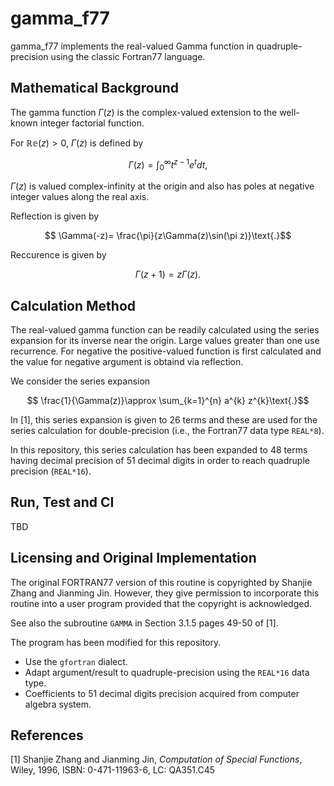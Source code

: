 gamma_f77
==================

gamma_f77 implements the real-valued Gamma function in quadruple-precision using
the classic Fortran77 language.

## Mathematical Background

The gamma function $\Gamma\left(z\right)$ is the complex-valued extension
to the well-known integer factorial function.

For $\mathbb{Re}\left(z\right) > 0$, $\Gamma(z)$ is defined by

$$\Gamma(z)=\int_{0}^{\infty}t^{z-1} e^{t} dt\text{,}$$

$\Gamma(z)$ is valued complex-infinity at the origin and also has
poles at negative integer values along the real axis.

Reflection is given by

$$ \Gamma(-z)= \frac{\pi}{z\Gamma(z)\sin(\pi z)}\text{.}$$

Reccurence is given by

$$ \Gamma(z+1)= z\Gamma(z)\text{.}$$

## Calculation Method

The real-valued gamma function can be readily calculated using the
series expansion for its inverse near the origin.
Large values greater than one use recurrence. For negative
the positive-valued function is first calculated and
the value for negative argument is obtaind via reflection.

We consider the series expansion

$$ \frac{1}{\Gamma(z)}\approx \sum_{k=1}^{n} a^{k} z^{k}\text{.}$$

In [1], this series expansion is given to 26 terms and these are used
for the series calculation for double-precision
(i.e., the Fortran77 data type `REAL*8`).

In this repository, this series calculation has been
expanded to $48$ terms having decimal precision of $51$ decimal digits
in order to reach quadruple precision (`REAL*16`).

## Run, Test and CI

TBD

## Licensing and Original Implementation

The original FORTRAN77 version of this routine is copyrighted by 
Shanjie Zhang and Jianming Jin.  However, they give permission to 
incorporate this routine into a user program provided that the
copyright is acknowledged.

See also the subroutine `GAMMA` in Section 3.1.5 pages 49-50 of [1].

The program has been modified for this repository.
  - Use the `gfortran` dialect.
  - Adapt argument/result to quadruple-precision using the `REAL*16` data type.
  - Coefficients to $51$ decimal digits precision acquired from computer algebra system.

## References

[1] Shanjie Zhang and Jianming Jin, _Computation_ _of_ _Special_ _Functions_,
Wiley, 1996, ISBN: 0-471-11963-6, LC: QA351.C45
